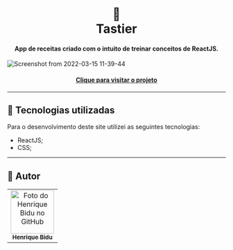 <h1 align="center">
  🍟<br>Tastier
</h1>

<h4 align="center">
  App de receitas criado com o intuito de treinar conceitos de ReactJS.
</h4>


![Screenshot from 2022-03-15 11-39-44](https://user-images.githubusercontent.com/95511751/158404319-000648cc-78fe-4a51-a584-38b46e9894bb.png)


<h4 align="center"><a href="https://hbidu.github.io/recipe-app/">Clique para visitar o projeto</a></h4>

---

## 💼 Tecnologias utilizadas
Para o desenvolvimento deste site utilizei as seguintes tecnologias:

- ReactJS;
- CSS;

---

## 🚀 Autor<br>
<table>
  <tr>
    <td align="center">
      <a href="https://github.com/hbidu">
        <img src="![index](https://user-images.githubusercontent.com/95511751/158404855-9269baf3-ea6a-47f6-830d-c5ec2d1ab863.png)" width="100px;" alt="Foto do Henrique Bidu no GitHub"/><br>
        <sub>
          <b>Henrique Bidu</b>
        </sub>
      </a>
    </td>
  </tr>
</table>
